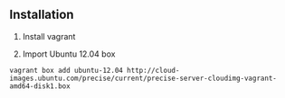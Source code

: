 ## Installation

1. Install vagrant

2. Import Ubuntu 12.04 box

```
vagrant box add ubuntu-12.04 http://cloud-images.ubuntu.com/precise/current/precise-server-cloudimg-vagrant-amd64-disk1.box
```
